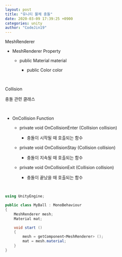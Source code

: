 ```yaml
---
layout: post
title: "유니티 물체 충돌"
date: 2020-03-09 17:39:25 +0900
categories: unity
author: "CodeJin19"
---
```


MeshRenderer

- MeshRenderer Property

  - public Material material

    - public Color color

<br>

Collision 

충돌 관련 클래스

<br>

- OnCollision Function

  - private void OnCollisionEnter (Collision collision)

    - 충돌이 시작될 때 호출되는 함수

  - private void OnCollisionStay (Collision collision)

    - 충돌이 지속될 때 호출되는 함수

  - private void OnCollisionExit (Collision collision)

    - 충돌이 끝났을 때 호출되는 함수

<br>

```C#
using UnityEngine;

public class MyBall : MonoBehaviour
{
    MeshRenderer mesh;
    Material mat;

    void start ()
    {
        mesh = getComponent<MeshRenderer> ();
        mat = mesh.material;
    }
}

```
